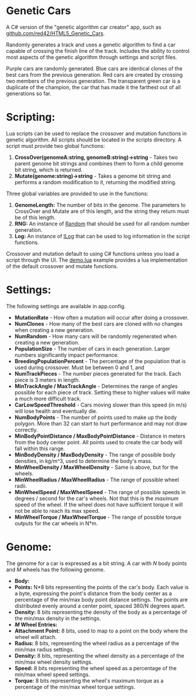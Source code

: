 # Genetic Cars #
A C# version of the "genetic algorithm car creator" app, such as [github.com/red42/HTML5_Genetic_Cars](github.com/red42/HTML5_Genetic_Cars).

Randomly generates a track and uses a genetic algorithm to find a car capable of crossing the finish line of the track.  Includes the ability to control most aspects of the genetic algorithm through settings and script files.

Purple cars are randomly generated.  Blue cars are identical clones of the best cars from the previous generation.  Red cars are created by crossing two members of the previous generation.  The transparent green car is a duplicate of the champion, the car that has made it the farthest out of all generations so far.

# Scripting: #

Lua scripts can be used to replace the crossover and mutation functions in genetic algorithm.  All scripts should be located in the scripts directory.  A script must provide two global functions:

1. **CrossOver(genomeA:string, genomeB:string)->string** - Takes two parent genome bit strings and combines them to form a child genome bit string, which is returned. 
2. **Mutate(genome:string)->string** - Takes a genome bit string and performs a random modification to it, returning the modified string.

Three global variables are provided to use in the functions:

1. **GenomeLength:** The number of bits in the genome.  The parameters to CrossOver and Mutate are of this length, and the string they return must be of this length.
2. **RNG:** An instance of [Random](https://msdn.microsoft.com/en-us/library/system.random%28v=vs.110%29.aspx) that should be used for all random number generation.
3. **Log:** An instance of [ILog](http://logging.apache.org/log4net/release/sdk/log4net.ILogMembers.html) that can be used to log information in the script functions.

Crossover and mutation default to using C# functions unless you load a script through the UI.  The [demo.lua](scripts/demo.lua) example provides a lua implementation of the default crossover and mutate functions. 

# Settings: #

The following settings are available in app.config.

* **MutationRate** - How often a mutation will occur after doing a crossover.
* **NumClones** - How many of the best cars are cloned with no changes when creating a new generation.
* **NumRandom** - How many cars will be randomly regenerated when creating a new generation.
* **PopulationSize** - The number of cars in each generation.  Larger numbers significantly impact performance.
* **BreedingPopulationPercent** - The percentage of the population that is used during crossover.  Must be between 0 and 1, and 
* **NumTrackPieces** - The number pieces generated for the track.  Each piece is 3 meters in length.
* **MinTrackAngle / MaxTrackAngle** - Determines the range of angles possible for each piece of track.  Setting these to higher values will make a much more difficult track.
* **CarLowSpeedThreshold** - Cars moving slower than this speed (in m/s) will lose health and eventually die.
* **NumBodyPoints** - The number of points used to make up the body polygon.  More than 32 can start to hurt performance and may not draw correctly.
* **MinBodyPointDistance / MaxBodyPointDistance** - Distance in meters from the body center point.  All points used to create the car body will fall within this range.
* **MinBodyDensity / MaxBodyDensity** - The range of possible body densities, in kg/m^3, used to determine the body's mass.
* **MinWheelDensity / MaxWheelDensity** - Same is above, but for the wheels.
* **MinWheelRadius / MaxWheelRadius** - The range of possible wheel radii.
* **MinWheelSpeed / MaxWheelSpeed** - The range of possible speeds in degrees / second for the car's wheels.  Not that this is the *maximum* speed of the wheel.  If the wheel does not have sufficient torque it will not be able to reach its max speed.
* **MinWheelTorque / MaxWheelTorque** - The range of possible torque outputs for the car wheels in N*m.

# Genome: #

The genome for a car is expressed as a bit string.  A car with *N* body points and *M* wheels has the following genome.

* **Body:**
 * **Points:** N*8 bits representing the points of the car's body.  Each  value is a byte, expressing the point's distance from the body center as a percentage of the min/max body point distance settings.  The points are distributed evenly around a center point, spaced 360/N degrees apart.
 * **Density:** 8 bits representing the density of the body as a percentage of the min/max density in the settings.
* ***M* Wheel Entries:**
 * **Attachment Point:** 8 bits, used to map to a point on the body where the wheel will attach.
 * **Radius:** 8 bits, representing the wheel radius as a percentage of the min/max radius settings.
 * **Density:** 8 bits, representing the wheel density as a percentage of the min/max wheel density settings.
 * **Speed:** 8 bits representing the wheel speed as a percentage of the min/max wheel speed settings.
 * **Torque:** 8 bits representing the wheel's maximum torque as a percentage of the min/max wheel torque settings.
